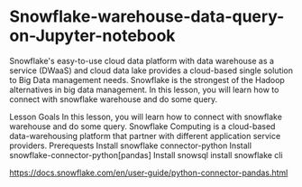 # Snowflake-warehouse-data-query-on-Jupyter-notebook

Snowflake's easy-to-use cloud data platform with data warehouse as a service (DWaaS) and cloud data lake provides a cloud-based single solution to Big Data management needs. Snowflake is the strongest of the Hadoop alternatives in big data management. In this lesson, you will learn how to connect with snowflake warehouse and do some query.

Lesson Goals
In this lesson, you will learn how to connect with snowflake warehouse and do some query. Snowflake Computing is a cloud-based data-warehousing platform that partner with different application service providers.
Prerequests
Install snowflake connector-python
Install snowflake-connector-python[pandas]
Install snowsql
install snowflake cli

https://docs.snowflake.com/en/user-guide/python-connector-pandas.html
